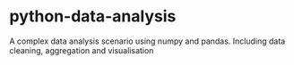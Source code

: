 # python-data-analysis
A complex data analysis scenario using numpy and pandas. Including data cleaning, aggregation and visualisation
